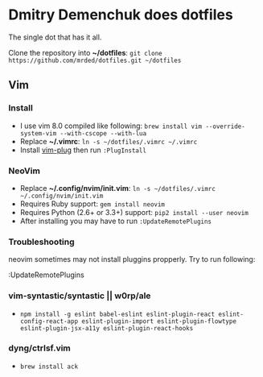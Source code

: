 # Dmitry Demenchuk does dotfiles

The single dot that has it all.

Clone the repository into **~/dotfiles**: `git clone https://github.com/mrded/dotfiles.git ~/dotfiles`

## Vim

### Install

- I use vim 8.0 compiled like following: `brew install vim --override-system-vim --with-cscope --with-lua`
- Replace **~/.vimrc**: `ln -s ~/dotfiles/.vimrc ~/.vimrc`
- Install [vim-plug](https://github.com/junegunn/vim-plug) then run `:PlugInstall`

### NeoVim

- Replace **~/.config/nvim/init.vim**: `ln -s ~/dotfiles/.vimrc ~/.config/nvim/init.vim`
- Requires Ruby support: `gem install neovim`
- Requires Python (2.6+ or 3.3+) support: `pip2 install --user neovim`
- After installing you may have to run `:UpdateRemotePlugins`

### Troubleshooting

neovim sometimes may not install pluggins propperly. Try to run following:

   :UpdateRemotePlugins 

### vim-syntastic/syntastic || w0rp/ale

- `npm install -g eslint babel-eslint eslint-plugin-react eslint-config-react-app eslint-plugin-import eslint-plugin-flowtype eslint-plugin-jsx-a11y eslint-plugin-react-hooks`

### dyng/ctrlsf.vim

- `brew install ack`
